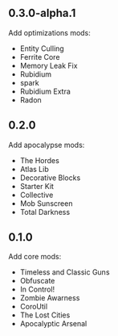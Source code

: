 ## 0.3.0-alpha.1

Add optimizations mods:
- Entity Culling
- Ferrite Core
- Memory Leak Fix
- Rubidium
- spark
- Rubidium Extra
- Radon

## 0.2.0

Add apocalypse mods:
- The Hordes
- Atlas Lib
- Decorative Blocks
- Starter Kit
- Collective
- Mob Sunscreen
- Total Darkness

## 0.1.0

Add core mods:
- Timeless and Classic Guns
- Obfuscate
- In Control!
- Zombie Awarness
- CoroUtil
- The Lost Cities
- Apocalyptic Arsenal
